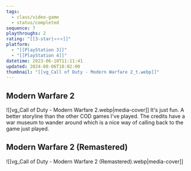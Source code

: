 ```yaml
---
tags:
  - class/video-game
  - status/completed
sequence: 7
playthroughs: 2
rating: "[[3-star|⭐️⭐️⭐️]]"
platform:
  - "[[PlayStation 3]]"
  - "[[PlayStation 4]]"
datetime: 2023-06-10T11:11:41
updated: 2024-08-06T18:02:00
thumbnail: "[[vg_Call of Duty - Modern Warfare 2_t.webp]]"
---
```

## Modern Warfare 2
![[vg_Call of Duty - Modern Warfare 2.webp|media-cover]]
It's just fun. A better storyline than the other COD games I've played. The credits have a war museum to wander around which is a nice way of calling back to the game just played.
## Modern Warfare 2 (Remastered)
![[vg_Call of Duty - Modern Warfare 2 (Remastered).webp|media-cover]]
